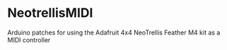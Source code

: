 # NeotrellisMIDI
Arduino patches for using the Adafruit 4x4 NeoTrellis Feather M4 kit as a MIDI controller
